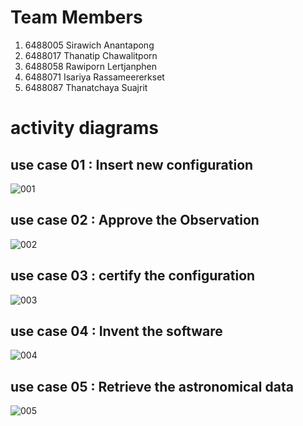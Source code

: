 # Team Members
1. 6488005 Sirawich Anantapong
2. 6488017	Thanatip	Chawalitporn
3. 6488058	Rawiporn 	Lertjanphen
4. 6488071	Isariya	Rassameererkset
5. 6488087	Thanatchaya	Suajrit


# activity diagrams
## use case 01 : Insert new configuration 
![001](https://github.com/ICT-Mahidol/Gemini-2023/assets/144013287/04e96a84-6435-4fd7-8068-770aca22c937)

## use case 02 : Approve the Observation
![002](https://github.com/ICT-Mahidol/Gemini-2023/assets/144013287/9587aa25-af08-453b-9f3e-98de5b7d22d0)

## use case 03 : certify the configuration
![003](https://github.com/ICT-Mahidol/Gemini-2023/assets/144013287/8b6dd3b5-633a-4a41-9b06-66c65d695040)

## use case 04 : Invent the software
![004](https://github.com/ICT-Mahidol/Gemini-2023/assets/144013287/af6af7e3-39a2-4896-bc99-bd5f5c6be3df)

## use case 05 : Retrieve the astronomical data
![005](https://github.com/ICT-Mahidol/Gemini-2023/assets/144013287/2ff4a2ac-4e8e-401b-9a93-5526992c74ff)
